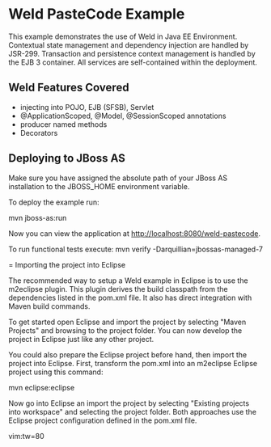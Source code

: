 Weld PasteCode Example
======================

This example demonstrates the use of Weld in Java EE Environment. Contextual
state management and dependency injection are handled by JSR-299. Transaction
and persistence context management is handled by the EJB 3 container. All services
are self-contained within the deployment.

Weld Features Covered
---------------------
- injecting into POJO, EJB (SFSB), Servlet
- @ApplicationScoped, @Model, @SessionScoped annotations
- producer named methods
- Decorators

Deploying to JBoss AS
---------------------

Make sure you have assigned the absolute path of your JBoss AS installation to the
JBOSS_HOME environment variable.

To deploy the example run:

   mvn jboss-as:run

Now you can view the application at <http://localhost:8080/weld-pastecode>.

To run functional tests execute:
   mvn verify -Darquillian=jbossas-managed-7

= Importing the project into Eclipse

The recommended way to setup a Weld example in Eclipse is to use the m2eclipse
plugin. This plugin derives the build classpath from the dependencies listed in
the pom.xml file. It also has direct integration with Maven build commands.

To get started open Eclipse and import the project by selecting "Maven
Projects" and browsing to the project folder. You can now develop the project
in Eclipse just like any other project.

You could also prepare the Eclipse project before hand, then import the project
into Eclipse. First, transform the pom.xml into an m2eclipse Eclipse project
using this command:

 mvn eclipse:eclipse

Now go into Eclipse an import the project by selecting "Existing projects into
workspace" and selecting the project folder. Both approaches use the Eclipse
project configuration defined in the pom.xml file.

vim:tw=80
